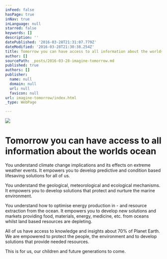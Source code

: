 ```yaml
---
inFeed: false
hasPage: true
inNav: true
inLanguage: null
starred: false
keywords: []
description: ''
datePublished: '2016-03-28T21:31:07.779Z'
dateModified: '2016-03-28T21:30:38.254Z'
title: Tomorrow you can have access to all information about the worlds ocean
author: []
sourcePath: _posts/2016-03-28-imagine-tomorrow.md
published: true
authors: []
publisher:
  name: null
  domain: null
  url: null
  favicon: null
url: imagine-tomorrow/index.html
_type: WebPage

---
```

![](https://the-grid-user-content.s3-us-west-2.amazonaws.com/072c305d-dc57-455c-85a5-280c719d526e.jpg)

# Tomorrow you can have access to all information about the worlds ocean

You understand climate change implications and its effects on extreme weather events. It empowers you to develop predictive and condition based lifesaving solutions for all of us.

You understand the geological, meteorological and ecological mechanisms. It empowers you to develop solutions that protect and nurture the marine environment. 

You understand how to optimise energy production in - and resource extraction from the ocean. It empowers you to develop new solutions and markets providing food, materials, energy, medicine, etc. from oceans whilst land based resources are depleting.

All of us have access to knowledge and insights about 70% of Planet Earth. We are empowered to protect the people, the environment and to develop solutions that provide needed resources. 

This is for us, our children and future generations to come.
